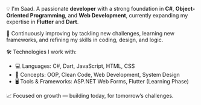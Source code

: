 💡 I'm Saad. A passionate **developer** with a strong foundation in **C#**, **Object-Oriented Programming**, and **Web Development**, currently expanding my expertise in **Flutter** and **Dart**.

🧠 Continuously improving by tackling new challenges, learning new frameworks, and refining my skills in coding, design, and logic.

🛠️ Technologies I work with:
- 💻 Languages: C#, Dart, JavaScript, HTML, CSS
- 🧱 Concepts: OOP, Clean Code, Web Development, System Design
- 🖥️ Tools & Frameworks: ASP.NET Web Forms, Flutter (Learning Phase)

📈 Focused on growth — building today, for tomorrow’s challenges.
